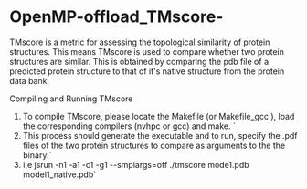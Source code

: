# OpenMP-offload_TMscore-
TMscore is a metric  for assessing the topological similarity of protein structures. This means TMscore is used to compare whether two protein structures are similar. 
This is obtained by comparing the pdb file of a predicted protein structure to that of it's native structure from the protein data bank. 

Compiling and Running TMscore
1. To compile TMscore, please locate the Makefile (or Makefile_gcc ), load the corresponding compilers (nvhpc or gcc) and make. `
2. This process should generate the executable and to run, specify the .pdf files of the two protein structures to compare as arguments to the the binary.`
3. i,e jsrun -n1 -a1 -c1 -g1 --smpiargs=off ./tmscore mode1.pdb model1_native.pdb`
